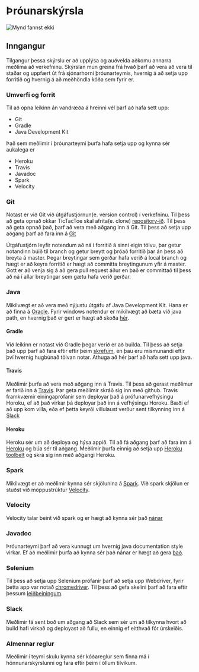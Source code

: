 # Þróunarskýrsla
![Mynd fannst ekki](http://www.ru.is/media/HR_logo_vinstri_hires.jpg "RU logo")

## Inngangur
Tilgangur þessa skýrslu er að upplýsa og auðvelda aðkomu annarra meðlima að  verkefninu. Skýrslan mun greina frá hvað þarf að vera að vera til staðar og uppfært út frá sjónarhorni þróunarteymis, hvernig á að setja upp forritið og hvernig á að meðhöndla kóða sem fyrir er. 
### Umverfi og forrit
Til að opna leikinn án vandræða á hreinni vél þarf að hafa sett upp:
- Git
- Gradle
- Java Development Kit
 
Það sem meðlimir í þróunarteymi þurfa hafa setja upp og kynna sér aukalega er
- Heroku
- Travis
- Javadoc
- Spark 
- Velocity

### Git
Notast er við Git við útgáfustjórnun(e. version control) í verkefninu. Til þess að geta opnað okkar TicTacToe skal afrita(e. clone) [repository-ið](https://github.com/orgs/A-lidid/dashboard). Til þess að geta opnað það, þarf að vera með aðgang inn á Git. Til þess að setja upp aðgang þarf að fara inn á [Git](https://github.com/)

Útgáfustjórn leyfir notendum að ná í forritið á sinni eigin tölvu, þar getur notandinn búið til branch og getur breytt og þróað forritið þar án þess að breyta á master. Þegar breytingar sem gerðar hafa verið á local branch og hægt er að keyra forritið er hægt að committa breytingunum yfir á master. Gott er að venja sig á að gera pull request áður en það er committað til þess að ná í allar breytingar sem gætu hafa verið gerðar.   

### Java 
Mikilvægt er að vera með nýjustu útgáfu af Java Development Kit. Hana er að finna á [Oracle]( http://www.oracle.com/technetwork/java/javase/downloads/jdk8-downloads-2133151.html). Fyrir windows notendur er mikilvægt að bæta við java path, en hvernig það er gert er hægt að skoða [hér](https://www.java.com/en/download/help/path.xml). 

#### Gradle
Við leikinn er notast við Gradle þegar verið er að builda. Til þess að setja það upp þarf að fara eftir eftir þeim [skrefum](https://gradle.org/install/), en þau eru mismunandi eftir því hvernig hugbúnað tölvan notar. Athuga að hér þarf að hafa sett upp java.

#### Travis
Meðlimir þurfa að vera með aðgang inn á Travis. Til þess að gerast meðlimur er farið inn á [Travis](https://travis-ci.org/). Þar geta meðlimir skráð sig inn með github. Travis framkvæmir einingaprófanir sem deployar það á prófunarvefhýsingu Horoku, ef að það virkar þá deployar það inn á vefhýsingu Horoku. Bæði ef að upp kom villa, eða ef þetta keyrði villulaust verður sent tilkynning inn á [Slack](#Slack)

#### Heroku
Heroku sér um að deploya og hýsa appið. Til að fá aðgang þarf að fara inn á [Heroku](https://dashboard.heroku.com/apps) og búa sér til aðgang. Meðlimir þurfa einnig að setja upp [Heroku toolbelt](https://devcenter.heroku.com/articles/heroku-cli) og skrá sig inn með aðgangi Heroku.  

### Spark
Mikilvægt er að meðlimir kynna sér skjölunina á [Spark](http://sparkjava.com/documentation#getting-started). Við spark skjölun er stuðst við möppustrúktur [Velocity](#velocity).

### Velocity
Velocity talar beint við spark og er hægt að kynna sér það [nánar](https://github.com/perwendel/spark-template-engines/tree/master/spark-template-velocity)

### Javadoc 
Þróunarteymi þarf að vera kunnugt um hvernig java documentation style virkar. Ef að meðlimir þurfa að kynna sér það nánar er hægt að gera [það](http://www.oracle.com/technetwork/articles/java/index-137868.html).

### Selenium
Til þess að setja upp Selenium prófanir þarf að setja upp Webdriver, fyrir þetta app var notað [chromedriver](https://sites.google.com/a/chromium.org/chromedriver/). Til þess að gefa skelini þarf að fara eftir þessum [leiðbeiningum](https://sites.google.com/a/chromium.org/chromedriver/getting-started).

### Slack
Meðlimir fá sent boð um aðgang að Slack sem sér um að tilkynna hvort að build hafi virkað og deployast að fullu, en einnig ef eitthvað fór úrskeiðis.

### Almennar reglur
Meðlimir í teymi skulu kynna sér kóðareglur sem finna má í hönnunarskýrslunni og fara eftir þeim í öllum tilvikum.
